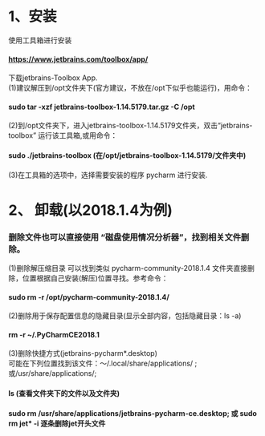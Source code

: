 # 1、安装  
使用工具箱进行安装  
#### https://www.jetbrains.com/toolbox/app/ 
下载jetbrains-Toolbox App.  
(1)建议解压到/opt文件夹下(官方建议，不放在/opt下似乎也能运行)，用命令：   
#### sudo tar -xzf jetbrains-toolbox-1.14.5179.tar.gz -C /opt  
(2)到/opt文件夹下，进入jetbrains-toolbox-1.14.5179文件夹，双击“jetbrains-toolbox” 运行该工具箱,或用命令：
#### sudo ./jetbrains-toolbox (在/opt/jetbrains-toolbox-1.14.5179/文件夹中)  
(3)在工具箱的选项中，选择需要安装的程序 pycharm 进行安装.  
# 2、 卸载(以2018.1.4为例)
### 删除文件也可以直接使用 “磁盘使用情况分析器”，找到相关文件删除。
(1)删除解压缩目录
可以找到类似 pycharm-community-2018.1.4 文件夹直接删除，位置根据自己安装(解压)位置寻找。参考命令：
#### sudo rm -r /opt/pycharm-community-2018.1.4/

(2)删除用于保存配置信息的隐藏目录(显示全部内容，包括隐藏目录：ls -a)

#### rm -r ~/.PyCharmCE2018.1

(3)删除快捷方式(jetbrains-pycharm*.desktop)  
可能在下列位置找到该文件：～/.local/share/applications/ ; 或/usr/share/applications/;  
#### ls (查看文件夹下的文件以及文件夹)
#### sudo rm /usr/share/applications/jetbrains-pycharm-ce.desktop; 或 sudo rm jet* -i 逐条删除jet开头文件


